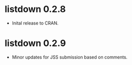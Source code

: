 # listdown 0.2.8

* Inital release to CRAN.

# listdown 0.2.9

* Minor updates for JSS submission based on comments.
